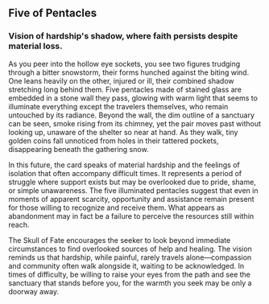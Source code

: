 ## Five of Pentacles
### Vision of hardship's shadow, where faith persists despite material loss.

As you peer into the hollow eye sockets, you see two figures trudging through a bitter snowstorm, their forms hunched against the biting wind. One leans heavily on the other, injured or ill, their combined shadow stretching long behind them. Five pentacles made of stained glass are embedded in a stone wall they pass, glowing with warm light that seems to illuminate everything except the travelers themselves, who remain untouched by its radiance. Beyond the wall, the dim outline of a sanctuary can be seen, smoke rising from its chimney, yet the pair moves past without looking up, unaware of the shelter so near at hand. As they walk, tiny golden coins fall unnoticed from holes in their tattered pockets, disappearing beneath the gathering snow.

In this future, the card speaks of material hardship and the feelings of isolation that often accompany difficult times. It represents a period of struggle where support exists but may be overlooked due to pride, shame, or simple unawareness. The five illuminated pentacles suggest that even in moments of apparent scarcity, opportunity and assistance remain present for those willing to recognize and receive them. What appears as abandonment may in fact be a failure to perceive the resources still within reach.

The Skull of Fate encourages the seeker to look beyond immediate circumstances to find overlooked sources of help and healing. The vision reminds us that hardship, while painful, rarely travels alone—compassion and community often walk alongside it, waiting to be acknowledged. In times of difficulty, be willing to raise your eyes from the path and see the sanctuary that stands before you, for the warmth you seek may be only a doorway away.